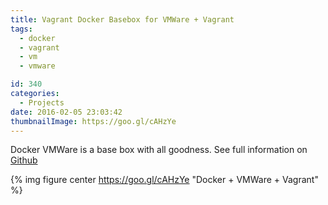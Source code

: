 ```yaml
---
title: Vagrant Docker Basebox for VMWare + Vagrant
tags:
  - docker
  - vagrant
  - vm
  - vmware

id: 340
categories:
  - Projects
date: 2016-02-05 23:03:42
thumbnailImage: https://goo.gl/cAHzYe
---
```


Docker VMWare is a base box with all goodness. See full information on [Github](https://github.com/yogendra/docker-vmware)
<!--more-->
{% img figure center https://goo.gl/cAHzYe "Docker + VMWare + Vagrant" %}
